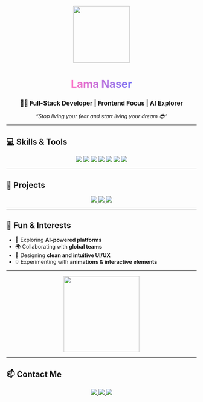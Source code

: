 <p align="center">
  <img src="https://media.giphy.com/media/3oEjI6SIIHBdRxXI40/giphy.gif" width="150" />
</p>

<h1 align="center">
  <span style="background: linear-gradient(90deg, #ff6ec4, #7873f5); -webkit-background-clip: text; color: transparent;">
    Lama Naser
  </span>
</h1>

<h3 align="center">
  👩‍💻 Full-Stack Developer | Frontend Focus | AI Explorer
</h3>

<p align="center">
  <em>“Stop living your fear and start living your dream 😎”</em>
</p>

---

## 💻 Skills & Tools

<p align="center">
  <img src="https://img.shields.io/badge/React-61DAFB?logo=react&logoColor=black&style=for-the-badge">
  <img src="https://img.shields.io/badge/Remix-20232A?logo=remix&logoColor=white&style=for-the-badge">
  <img src="https://img.shields.io/badge/TypeScript-3178C6?logo=typescript&logoColor=white&style=for-the-badge">
  <img src="https://img.shields.io/badge/JavaScript-F7DF1E?logo=javascript&logoColor=black&style=for-the-badge">
  <img src="https://img.shields.io/badge/HTML-E34F26?logo=html5&logoColor=white&style=for-the-badge">
  <img src="https://img.shields.io/badge/CSS-1572B6?logo=css3&logoColor=white&style=for-the-badge">
  <img src="https://img.shields.io/badge/Flask-000000?logo=flask&logoColor=white&style=for-the-badge">
</p>

---

## 🚀 Projects

<p align="center">
  <a href="#" target="_blank">
    <img src="https://img.shields.io/badge/QuizPlus-React-brightgreen?style=for-the-badge" />
  </a>
  <a href="#" target="_blank">
    <img src="https://img.shields.io/badge/SensorData-C++-blue?style=for-the-badge" />
  </a>
  <a href="#" target="_blank">
    <img src="https://img.shields.io/badge/FullStack-Flask-red?style=for-the-badge" />
  </a>
</p>

---

## 🌟 Fun & Interests

- 🤖 Exploring **AI-powered platforms**  
- 🌍 Collaborating with **global teams**  
- 🎨 Designing **clean and intuitive UI/UX**  
- 💡 Experimenting with **animations & interactive elements**

---

<p align="center">
  <img src="https://media.giphy.com/media/l0MYt5jPR6QX5pnqM/giphy.gif" width="200" />
</p>

---

## 📫 Contact Me

<p align="center">
  <a href="mailto:Lamazahi40@gmail.com">
    <img src="https://img.shields.io/badge/Email-Lamazahi40@gmail.com-D14836?style=for-the-badge&logo=gmail&logoColor=white" />
  </a>
  <a href="https://www.linkedin.com/in/lamanaser/" target="_blank">
    <img src="https://img.shields.io/badge/LinkedIn-Lama%20Naser-0A66C2?style=for-the-badge&logo=linkedin&logoColor=white" />
  </a>
  <a href="https://github.com/LamaNaser" target="_blank">
    <img src="https://img.shields.io/badge/GitHub-LamaNaser-181717?style=for-the-badge&logo=github&logoColor=white" />
  </a>
</p>
